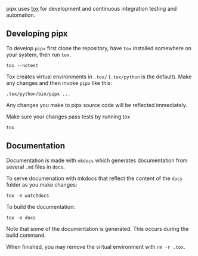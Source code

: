 pipx uses [tox](https://pypi.org/project/tox/) for development and continuous integration testing and automation.

## Developing pipx
To develop `pipx` first clone the repository, have `tox` installed somewhere on your system, then run `tox`.
```
tox --notest
```

Tox creates virtual environments in `.tox/` (`.tox/python` is the default). Make any changes and then invoke `pipx` like this:
```
.tox/python/bin/pipx ...
```
Any changes you make to pipx source code will be reflected immediately.

Make sure your changes pass tests by running tox
```
tox
```

## Documentation
Documentation is made with `mkdocs` which generates documentation from several `.md` files in `docs`.

To serve documenation with mkdocs that reflect the content of the `docs` folder as you make changes:
```
tox -e watchdocs
```

To build the documentation:
```
tox -e docs
```

Note that some of the documentation is generated. This occurs during the build command.

When finished, you may remove the virtual environment with `rm -r .tox`.
